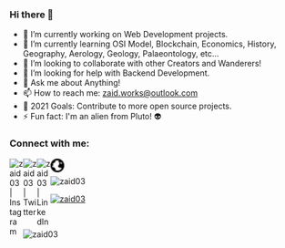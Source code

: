 ### Hi there 👋

- 🔭 I’m currently working on Web Development projects.
- 🌱 I’m currently learning OSI Model, Blockchain, Economics, History, Geography, Aerology, Geology, Palaeontology, etc...
- 👯 I’m looking to collaborate with other Creators and Wanderers!
- 🤔 I’m looking for help with Backend Development.
- 💬 Ask me about Anything!
- 📫 How to reach me: zaid.works@outlook.com
- 🥅 2021 Goals: Contribute to more open source projects.
- ⚡ Fun fact: I'm an alien from Pluto! 👽

### Connect with me:

[<img align="left" alt="zaid03 | Instagram" width="24px" src="https://cdn.jsdelivr.net/npm/simple-icons@v3/icons/instagram.svg" />][instagram]

[<img align="left" alt="zaid03 | Twitter" width="24px" src="https://cdn.jsdelivr.net/npm/simple-icons@v3/icons/twitter.svg" />][twitter]

[<img align="left" alt="zaid03 | LinkedIn" width="24px" src="https://cdn.jsdelivr.net/npm/simple-icons@v3/icons/linkedin.svg" />][linkedin]

[<img align="left" alt="zaid.works" width="24px" src="https://raw.githubusercontent.com/iconic/open-iconic/master/svg/globe.svg" />][website]

[website]: http://zaid.works
[twitter]: https://twitter.com/zaid03_
[instagram]: https://instagram.com/zaid03
[linkedin]: https://linkedin.com/in/zaid03

<br>

<p><img align="left" src="https://github-readme-stats.vercel.app/api/top-langs?username=zaid03&show_icons=true&locale=en&layout=compact" alt="zaid03" /></p>

<br>

<p align="left"> <a href="https://github.com/ryo-ma/github-profile-trophy"><img src="https://github-profile-trophy.vercel.app/?username=zaid03" alt="zaid03" /></a> </p>

<br>

<p align="left"> <img src="https://komarev.com/ghpvc/?username=zaid03&label=Profile%20views&color=0e75b6&style=flat" alt="zaid03" /> </p>

<br>
